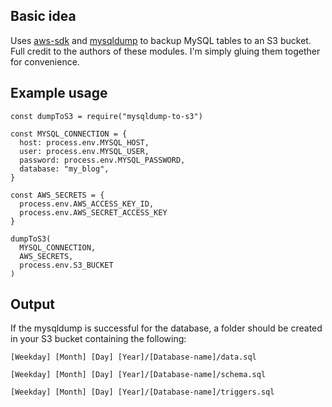 ## Basic idea

Uses [aws-sdk](https://www.npmjs.com/package/aws-sdk) and [mysqldump](https://www.npmjs.com/package/mysqldump) to backup MySQL tables to an S3 bucket. Full credit to the authors of these modules. I'm simply gluing them together for convenience.

## Example usage

```
const dumpToS3 = require("mysqldump-to-s3")

const MYSQL_CONNECTION = {
  host: process.env.MYSQL_HOST,
  user: process.env.MYSQL_USER,
  password: process.env.MYSQL_PASSWORD,
  database: "my_blog",
}

const AWS_SECRETS = {
  process.env.AWS_ACCESS_KEY_ID,
  process.env.AWS_SECRET_ACCESS_KEY
}

dumpToS3(
  MYSQL_CONNECTION, 
  AWS_SECRETS, 
  process.env.S3_BUCKET
)
```

## Output

If the mysqldump is successful for the database, a folder should be created in your S3 bucket containing the following:

```
[Weekday] [Month] [Day] [Year]/[Database-name]/data.sql
```
```
[Weekday] [Month] [Day] [Year]/[Database-name]/schema.sql
```
```
[Weekday] [Month] [Day] [Year]/[Database-name]/triggers.sql
```
